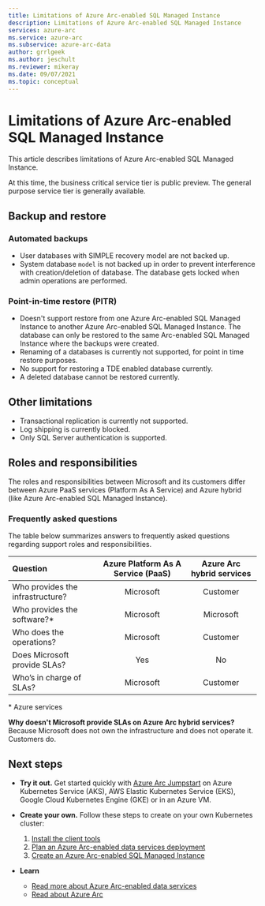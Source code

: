 ```yaml
---
title: Limitations of Azure Arc-enabled SQL Managed Instance
description: Limitations of Azure Arc-enabled SQL Managed Instance
services: azure-arc
ms.service: azure-arc
ms.subservice: azure-arc-data
author: grrlgeek
ms.author: jeschult
ms.reviewer: mikeray
ms.date: 09/07/2021
ms.topic: conceptual
---
```


# Limitations of Azure Arc-enabled SQL Managed Instance

This article describes limitations of Azure Arc-enabled SQL Managed Instance. 

At this time, the business critical service tier is public preview. The general purpose service tier is generally available.

## Backup and restore

### Automated backups 

-  User databases with SIMPLE recovery model are not backed up.
-  System database `model` is not backed up in order to prevent interference with creation/deletion of database. The database gets locked when admin operations are performed.

### Point-in-time restore (PITR)

-  Doesn't support restore from one Azure Arc-enabled SQL Managed Instance to another Azure Arc-enabled SQL Managed Instance.  The database can only be restored to the same Arc-enabled SQL Managed Instance where the backups were created.
-  Renaming of a databases is currently not supported, for point in time restore purposes.
-  No support for restoring a TDE enabled database currently.
-  A deleted database cannot be restored currently.

## Other limitations 

-  Transactional replication is currently not supported.
-  Log shipping is currently blocked.
-  Only SQL Server authentication is supported.

## Roles and responsibilities

The roles and responsibilities between Microsoft and its customers differ between Azure PaaS services (Platform As A Service) and Azure hybrid (like Azure Arc-enabled SQL Managed Instance). 

### Frequently asked questions

The table below summarizes answers to frequently asked questions regarding support roles and responsibilities.

| Question                          | Azure Platform As A Service (PaaS) | Azure Arc hybrid services |
|:----------------------------------|:------------------------------------:|:---------------------------:|
| Who provides the infrastructure?  | Microsoft                          | Customer                  |
| Who provides the software?*       | Microsoft                          | Microsoft                 |
| Who does the operations?          | Microsoft                          | Customer                  |
| Does Microsoft provide SLAs?      | Yes                                | No                        |
| Who’s in charge of SLAs?          | Microsoft                          | Customer                  |

\* Azure services

__Why doesn't Microsoft provide SLAs on Azure Arc hybrid services?__ Because Microsoft does not own the infrastructure and does not operate it. Customers do.

## Next steps

- **Try it out.** Get started quickly with [Azure Arc Jumpstart](https://azurearcjumpstart.io/azure_arc_jumpstart/azure_arc_data/) on Azure Kubernetes Service (AKS), AWS Elastic Kubernetes Service (EKS), Google Cloud Kubernetes Engine (GKE) or in an Azure VM. 

- **Create your own.** Follow these steps to create on your own Kubernetes cluster: 
   1. [Install the client tools](install-client-tools.md)
   2. [Plan an Azure Arc-enabled data services deployment](plan-azure-arc-data-services.md)
   3. [Create an Azure Arc-enabled SQL Managed Instance](create-sql-managed-instance.md) 

- **Learn**
   - [Read more about Azure Arc-enabled data services](https://azure.microsoft.com/services/azure-arc/hybrid-data-services)
   - [Read about Azure Arc](https://aka.ms/azurearc)
